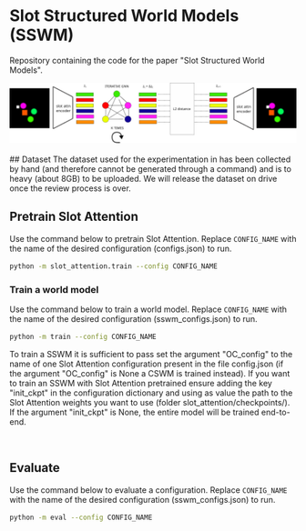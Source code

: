 # Slot Structured World Models (SSWM)
Repository containing the code for the paper "Slot Structured World Models".

<img src="figures/SSWM.png" alt="SSWM-Architecture" width="800"/>
<br><br>
## Dataset
The dataset used for the experimentation in has been collected by hand (and therefore cannot be generated through a command) and is to heavy (about 8GB) to be uploaded. We will release the dataset on drive once the review process is over. 
<br>

## Pretrain Slot Attention
Use the command below to pretrain Slot Attention. Replace ```CONFIG_NAME``` with the name of the desired configuration (configs.json) to run.
```bash
python -m slot_attention.train --config CONFIG_NAME
```
### Train a world model
Use the command below to train a world model. Replace ```CONFIG_NAME``` with the name of the desired configuration (sswm_configs.json) to run.  

```bash
python -m train --config CONFIG_NAME
```
To train a SSWM it is sufficient to pass set the argument "OC_config" to the name of one Slot Attention configuration present in the file config.json (if the argument "OC_config" is None a CSWM is trained instead).
If you want to train an SSWM with Slot Attention pretrained ensure adding the key "init_ckpt" in the configuration dictionary and using as value the path to the Slot Attention weights you want to use (folder slot_attention/checkpoints/). If the argument "init_ckpt" is None, the entire model will be trained end-to-end. 

<br>

## Evaluate
Use the command below to evaluate a configuration. Replace ```CONFIG_NAME``` with the name of the desired configuration (sswm_configs.json) to run.
```bash
python -m eval --config CONFIG_NAME
```